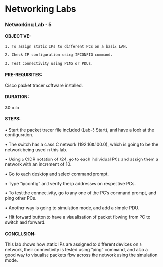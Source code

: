 
# Networking Labs

### Networking Lab - 5

#### OBJECTIVE: 
    1. To assign static IPs to different PCs on a basic LAN.
                            
    2. Check IP configuration using IPCONFIG command.

    3. Test connectivity using PING or PDUs.
#### PRE-REQUISITES: 
Cisco packet tracer software installed.
#### DURATION: 
30 min

#### STEPS:

•	Start the packet tracer file included (Lab-3 Start), and have a look at the configuration.

•	The switch has a class C network (192.168.100.0), which is going to be the network being used in this lab.

•	Using a CIDR notation of /24, go to each individual PCs and assign them a network with an increment of 10.

•	Go to each desktop and select command prompt.

•	Type “ipconfig” and verify the ip addresses on respective PCs.

•	To test the connectivity, go to any one of the PC’s command prompt, and ping other PCs.

•	Another way is going to simulation mode, and add a simple PDU.

•	Hit forward button to have a visualisation of packet flowing from PC to switch and forward.

#### CONCLUSION:  
This lab shows how static IPs are assigned to different devices on a network, their connectivity is tested using “ping” command, and also a good way to visualise packets flow across the network using the simulation mode.
